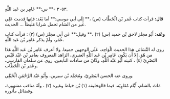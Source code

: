 ٣٠٥٣ -** س:** عَامِر بن عَبد اللَّهِ.

**قال:** قرأت كتاب عُمَر بْن الْخَطَّاب (س) ،** إِلَى أبي موسى:** أما بَعْد: فإنها قدمت عَلِي عير من الشام تحمل شرابا غليظاً ... الحديث.

**وعَنه:** أَبُو مجلز لاحق بْن حميد (س) (٢) ،** وقيل:** عَن أبي مجلز (س) (٣) : قرأت كتاب عُمَر، ولَمْ يذكر عَامِر بْن عَبد اللَّهِ.

روى له النَّسَائي هذا الحديث الْوَاحِد، عَلَى الوجهين جميعا. ولا أعرف عَامِر بْن عَبد اللَّهِ هَذَا من هُوَ، إلا أَن يَكُون عَامِر بْن عَبد اللَّهِ العنبري، الزاهد المعروف بعامر بْن عَبْد قَيْس البَصْرِيّ (٤) ، كنيته أَبُو عَبْد اللَّهِ، وكَانَ من سادات التابعين. روى عن سلمان الفارسي، وعُمَر بْن الْخَطَّاب.

وروى عنه الحسن البَصْرِيّ، ومُحَمَّد بْن سيرين، وأَبُو عَبْد الرَّحْمَنِ الْحُبُلِي.

مَاتَ بالشام، أَيَّام مُعَاوِيَة. فيما قالهخليفة (١) بْن خياط وغيره (٢) ، ولَهُ مناقب مشهورة، وفضائل مأثورة.